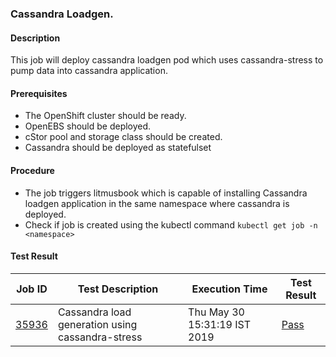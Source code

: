 ### Cassandra Loadgen.

#### Description

This job will deploy cassandra loadgen pod which uses cassandra-stress to pump data into cassandra application.

#### Prerequisites

- The OpenShift cluster should be ready.
- OpenEBS should be deployed.
- cStor pool and storage class should be created.
- Cassandra should be deployed as statefulset

#### Procedure

- The job triggers litmusbook which is capable of installing Cassandra loadgen application in the same namespace where cassandra is deployed.
- Check if job is created using the kubectl command `kubectl get job -n <namespace>`

#### Test Result


| Job ID |   Test Description         | Execution Time |Test Result   |
 |---------|---------------------------| --------------|--------|
 |    <a href="https://gitlab.openebs.ci/openebs/e2e-openshift/-/jobs/35936">35936</a>   |  Cassandra load generation using cassandra-stress           |  Thu May 30 15:31:19 IST 2019     |<a href="https://e2e-logs.openebs100.io/app/kibana#/discover?_g=(refreshInterval:(pause:!t,value:0),time:(from:now-7d,mode:quick,to:now))&_a=(columns:!(_source),filters:!(('$state':(store:appState),meta:(alias:!n,disabled:!f,index:cluster-logs,key:commit_id,negate:!f,params:(query:200d4baec1049714d4f923e283bfd8c7944615f5,type:phrase),type:phrase,value:200d4baec1049714d4f923e283bfd8c7944615f5),query:(match:(commit_id:(query:200d4baec1049714d4f923e283bfd8c7944615f5,type:phrase)))),('$state':(store:appState),meta:(alias:!n,disabled:!f,index:cluster-logs,key:pipeline_id,negate:!f,params:(query:1543,type:phrase),type:phrase,value:1543),query:(match:(pipeline_id:(query:1543,type:phrase))))),index:cluster-logs,interval:auto,query:(language:lucene,query:''),sort:!('@timestamp',desc))">Pass</a>  |
